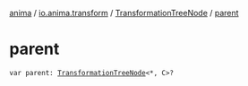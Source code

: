 [anima](../../index.md) / [io.anima.transform](../index.md) / [TransformationTreeNode](index.md) / [parent](./parent.md)

# parent

`var parent: `[`TransformationTreeNode`](index.md)`<*, C>?`